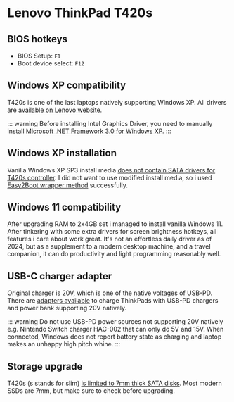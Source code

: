 # Lenovo ThinkPad T420s

## BIOS hotkeys

- BIOS Setup: `F1`
- Boot device select: `F12`

## Windows XP compatibility

T420s is one of the last laptops natively supporting Windows XP. All drivers are [available on Lenovo website](https://pcsupport.lenovo.com/us/en/products/laptops-and-netbooks/thinkpad-t-series-laptops/thinkpad-t420s).

::: warning
Before installing Intel Graphics Driver, you need to manually install [Microsoft .NET Framework 3.0 for Windows XP](https://www.microsoft.com/en-in/download/details.aspx?id=3005).
:::

## Windows XP installation

Vanilla Windows XP SP3 install media [does not contain SATA drivers for T420s controller](https://www.reddit.com/r/thinkpad/comments/tpwdy3/stop_code_0x0000007b_win_xp_install_on_t420s/). I did not want to use modified install media, so i used [Easy2Boot wrapper method](https://www.youtube.com/watch?app=desktop&v=YyQ7xSvVMHE) successfully.

## Windows 11 compatibility

After upgrading RAM to 2x4GB set i managed to install vanilla Windows 11. After tinkering with some extra drivers for screen brightness hotkeys, all features i care about work great. It's not an effortless daily driver as of 2024, but as a supplement to a modern desktop machine, and a travel companion, it can do productivity and light programming reasonably well.

## USB-C charger adapter

Original charger is 20V, which is one of the native voltages of USB-PD. There are [adapters available](https://www.aliexpress.com/item/1005003421729196.html) to charge ThinkPads with USB-PD chargers and power bank supporting 20V natively.

::: warning
Do not use USB-PD power sources not supporting 20V natively e.g. Nintendo Switch charger HAC-002 that can only do 5V and 15V. When connected, Windows does not report battery state as charging and laptop makes an unhappy high pitch whine.
:::

## Storage upgrade

T420s (s stands for slim) [is limited to 7mm thick SATA disks](https://forum.thinkpads.com/viewtopic.php?f=45&t=100345). Most modern SSDs are 7mm, but make sure to check before upgrading.
